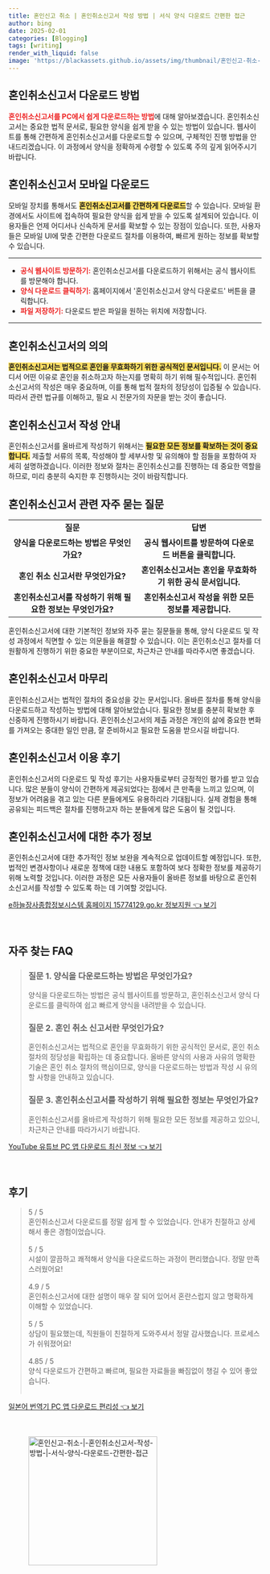 ```yaml
---
title: 혼인신고 취소 | 혼인취소신고서 작성 방법 | 서식 양식 다운로드 간편한 접근
author: bing
date: 2025-02-01
categories: [Blogging]
tags: [writing]
render_with_liquid: false
image: 'https://blackassets.github.io/assets/img/thumbnail/혼인신고-취소-|-혼인취소신고서-작성-방법-|-서식-양식-다운로드-간편한-접근.webp'
---
```



<h2 id='혼인취소신고서_다운로드방법'>혼인취소신고서 다운로드 방법</h2>

<p><b><span style="color: #ee2323;">혼인취소신고서를 PC에서 쉽게 다운로드하는 방법</span></b>에 대해 알아보겠습니다. 혼인취소신고서는 중요한 법적 문서로, 필요한 양식을 쉽게 받을 수 있는 방법이 있습니다. 웹사이트를 통해 간편하게 혼인취소신고서를 다운로드할 수 있으며, 구체적인 진행 방법을 안내드리겠습니다. 이 과정에서 양식을 정확하게 수령할 수 있도록 주의 깊게 읽어주시기 바랍니다.</p>

<h2 id='혼인취소신고서_모바일 다운로드'>혼인취소신고서 모바일 다운로드</h2>

<p>모바일 장치를 통해서도 <b><span style="background-color: #ffe066;">혼인취소신고서를 간편하게 다운로드</span></b>할 수 있습니다. 모바일 환경에서도 사이트에 접속하여 필요한 양식을 쉽게 받을 수 있도록 설계되어 있습니다. 이용자들은 언제 어디서나 신속하게 문서를 확보할 수 있는 장점이 있습니다. 또한, 사용자들은 모바일 UI에 맞춘 간편한 다운로드 절차를 이용하여, 빠르게 원하는 정보를 확보할 수 있습니다.</p>

<hr />

<ul>
    <li><b><span style="color: #ee2323;">공식 웹사이트 방문하기:</span></b> 혼인취소신고서를 다운로드하기 위해서는 공식 웹사이트를 방문해야 합니다.</li>
    <li><b><span style="color: #ee2323;">양식 다운로드 클릭하기:</span></b> 홈페이지에서 '혼인취소신고서 양식 다운로드' 버튼을 클릭합니다.</li>
    <li><b><span style="color: #ee2323;">파일 저장하기:</span></b> 다운로드 받은 파일을 원하는 위치에 저장합니다.</li>
</ul>

<hr />

<h2 id='혼인취소신고서_의의'>혼인취소신고서의 의의</h2>

<p><b><span style="background-color: #ffe066;">혼인취소신고서는 법적으로 혼인을 무효화하기 위한 공식적인 문서입니다.</span></b> 이 문서는 어디서 어떤 이유로 혼인을 취소하고자 하는지를 명확히 하기 위해 필수적입니다. 혼인취소신고서의 작성은 매우 중요하며, 이를 통해 법적 절차의 정당성이 입증될 수 있습니다. 따라서 관련 법규를 이해하고, 필요 시 전문가의 자문을 받는 것이 좋습니다.</p>

<h2 id='혼인취소신고서_작성 안내'>혼인취소신고서 작성 안내</h2>

<p>혼인취소신고서를 올바르게 작성하기 위해서는 <b><span style="background-color: #ffe066;">필요한 모든 정보를 확보하는 것이 중요합니다.</span></b> 제출할 서류의 목록, 작성해야 할 세부사항 및 유의해야 할 점들을 포함하여 자세히 설명하겠습니다. 이러한 정보와 절차는 혼인취소신고를 진행하는 데 중요한 역할을 하므로, 미리 충분히 숙지한 후 진행하시는 것이 바람직합니다.</p>

<h2 id='혼인취소신고서_자주 묻는 질문'>혼인취소신고서 관련 자주 묻는 질문</h2>

<table>
    <tr>
        <td style="text-align: center; height: 17px;"><b>질문</b></td>
        <td style="text-align: center; height: 17px;"><b>답변</b></td>
    </tr>
    <tr>
        <td style="text-align: center; height: 17px;"><b>양식을 다운로드하는 방법은 무엇인가요?</b></td>
        <td style="text-align: center; height: 17px;"><b>공식 웹사이트를 방문하여 다운로드 버튼을 클릭합니다.</b></td>
    </tr>
    <tr>
        <td style="text-align: center; height: 17px;"><b>혼인 취소 신고서란 무엇인가요?</b></td>
        <td style="text-align: center; height: 17px;"><b>혼인취소신고서는 혼인을 무효화하기 위한 공식 문서입니다.</b></td>
    </tr>
    <tr>
        <td style="text-align: center; height: 17px;"><b>혼인취소신고서를 작성하기 위해 필요한 정보는 무엇인가요?</b></td>
        <td style="text-align: center; height: 17px;"><b>혼인취소신고서 작성을 위한 모든 정보를 제공합니다.</b></td>
    </tr>
</table>

<p>혼인취소신고서에 대한 기본적인 정보와 자주 묻는 질문들을 통해, 양식 다운로드 및 작성 과정에서 직면할 수 있는 의문들을 해결할 수 있습니다. 이는 혼인취소신고 절차를 더 원활하게 진행하기 위한 중요한 부분이므로, 차근차근 안내를 따라주시면 좋겠습니다.</p>

<h2 id='혼인취소신고서_마무리'>혼인취소신고서 마무리</h2>

<p>혼인취소신고서는 법적인 절차의 중요성을 갖는 문서입니다. 올바른 절차를 통해 양식을 다운로드하고 작성하는 방법에 대해 알아보았습니다. 필요한 정보를 충분히 확보한 후 신중하게 진행하시기 바랍니다. 혼인취소신고서의 제출 과정은 개인의 삶에 중요한 변화를 가져오는 중대한 일인 만큼, 잘 준비하시고 필요한 도움을 받으시길 바랍니다.</p>

<h2 id='혼인취소신고서_이용 후기'>혼인취소신고서 이용 후기</h2>

<p>혼인취소신고서의 다운로드 및 작성 후기는 사용자들로부터 긍정적인 평가를 받고 있습니다. 많은 분들이 양식이 간편하게 제공되었다는 점에서 큰 만족을 느끼고 있으며, 이 정보가 어려움을 겪고 있는 다른 분들에게도 유용하리라 기대됩니다. 실제 경험을 통해 공유되는 피드백은 절차를 진행하고자 하는 분들에게 많은 도움이 될 것입니다.</p>

<h2 id='혼인취소신고서_추가 정보'>혼인취소신고서에 대한 추가 정보</h2>

<p>혼인취소신고서에 대한 추가적인 정보 보완을 계속적으로 업데이트할 예정입니다. 또한, 법적인 변경사항이나 새로운 정책에 대한 내용도 포함하여 보다 정확한 정보를 제공하기 위해 노력할 것입니다. 이러한 과정은 모든 사용자들이 올바른 정보를 바탕으로 혼인취소신고서를 작성할 수 있도록 하는 데 기여할 것입니다.</p>


<p><a class="click-button" title="e하늘장사종합정보시스템 홈페이지 15774129.go.kr 정보지원" href="https://blackassets.github.io/posts/e%ED%95%98%EB%8A%98%EC%9E%A5%EC%82%AC%EC%A2%85%ED%95%A9%EC%A0%95%EB%B3%B4%EC%8B%9C%EC%8A%A4%ED%85%9C-%ED%99%88%ED%8E%98%EC%9D%B4%EC%A7%80-15774129.go.kr-%EC%A0%95%EB%B3%B4%EC%A7%80%EC%9B%90/" rel="dofollow">e하늘장사종합정보시스템 홈페이지 15774129.go.kr 정보지원 👈 보기</a></p><br>
<h2 id='자주_찾는_FAQ'>자주 찾는 FAQ</h2>
<div itemscope="" itemtype="https://schema.org/FAQPage"> 
<blockquote> 
<div itemscope="" itemprop="mainEntity" itemtype="https://schema.org/Question"> 
<h3 itemprop="name">질문 1. 양식을 다운로드하는 방법은 무엇인가요?</h3> 
<div itemscope="" itemprop="acceptedAnswer" itemtype="https://schema.org/Answer"> 
<span itemprop="text"> 
<p>양식을 다운로드하는 방법은 공식 웹사이트를 방문하고, 혼인취소신고서 양식 다운로드를 클릭하여 쉽고 빠르게 양식을 내려받을 수 있습니다.</p> 
</span> 
</div> 
</div> 

<div itemscope="" itemprop="mainEntity" itemtype="https://schema.org/Question"> 
<h3 itemprop="name">질문 2. 혼인 취소 신고서란 무엇인가요?</h3> 
<div itemscope="" itemprop="acceptedAnswer" itemtype="https://schema.org/Answer"> 
<span itemprop="text"> 
<p>혼인취소신고서는 법적으로 혼인을 무효화하기 위한 공식적인 문서로, 혼인 취소 절차의 정당성을 확립하는 데 중요합니다. 올바른 양식의 사용과 사유의 명확한 기술은 혼인 취소 절차의 핵심이므로, 양식을 다운로드하는 방법과 작성 시 유의할 사항을 안내하고 있습니다.</p> 
</span> 
</div> 
</div> 

<div itemscope="" itemprop="mainEntity" itemtype="https://schema.org/Question"> 
<h3 itemprop="name">질문 3. 혼인취소신고서를 작성하기 위해 필요한 정보는 무엇인가요?</h3> 
<div itemscope="" itemprop="acceptedAnswer" itemtype="https://schema.org/Answer"> 
<span itemprop="text"> 
<p>혼인취소신고서를 올바르게 작성하기 위해 필요한 모든 정보를 제공하고 있으니, 차근차근 안내를 따라가시기 바랍니다.</p> 
</span> 
</div> 
</div> 
</blockquote> 
</div>
<p><a class="click-button" title="YouTube 유튜브 PC 앱 다운로드 최신 정보" href="https://blackassets.github.io/posts/YouTube-%EC%9C%A0%ED%8A%9C%EB%B8%8C-PC-%EC%95%B1-%EB%8B%A4%EC%9A%B4%EB%A1%9C%EB%93%9C-%EC%B5%9C%EC%8B%A0-%EC%A0%95%EB%B3%B4/" rel="dofollow">YouTube 유튜브 PC 앱 다운로드 최신 정보 👈 보기</a></p><br>
<h2 id='후기'>후기</h2>
<div itemscope itemtype="https://schema.org/Product">
  <blockquote>
  <div itemprop="review" itemscope itemtype="https://schema.org/Review">
      <div itemprop="reviewRating" itemscope itemtype="https://schema.org/Rating"> <span itemprop="ratingValue">5</span> / <span itemprop="bestRating">5</span> </div>
      <span itemprop="reviewBody">혼인취소신고서 다운로드를 정말 쉽게 할 수 있었습니다. 안내가 친절하고 상세해서 좋은 경험이었습니다.</span>
  </div>
  <br>
  <div itemprop="review" itemscope itemtype="https://schema.org/Review">
      <div itemprop="reviewRating" itemscope itemtype="https://schema.org/Rating"> <span itemprop="ratingValue">5</span> / <span itemprop="bestRating">5</span> </div>
      <span itemprop="reviewBody">시설이 깔끔하고 쾌적해서 양식을 다운로드하는 과정이 편리했습니다. 정말 만족스러웠어요!</span>
  </div>
  <br>
  <div itemprop="review" itemscope itemtype="https://schema.org/Review">
      <div itemprop="reviewRating" itemscope itemtype="https://schema.org/Rating"> <span itemprop="ratingValue">4.9</span> / <span itemprop="bestRating">5</span> </div>
      <span itemprop="reviewBody">혼인취소신고서에 대한 설명이 매우 잘 되어 있어서 혼란스럽지 않고 명확하게 이해할 수 있었습니다.</span>
  </div>
  <br>
  <div itemprop="review" itemscope itemtype="https://schema.org/Review">
      <div itemprop="reviewRating" itemscope itemtype="https://schema.org/Rating"> <span itemprop="ratingValue">5</span> / <span itemprop="bestRating">5</span> </div>
      <span itemprop="reviewBody">상담이 필요했는데, 직원들이 친절하게 도와주셔서 정말 감사했습니다. 프로세스가 쉬워졌어요!</span>
  </div>
  <br>
  <div itemprop="review" itemscope itemtype="https://schema.org/Review">
      <div itemprop="reviewRating" itemscope itemtype="https://schema.org/Rating"> <span itemprop="ratingValue">4.85</span> / <span itemprop="bestRating">5</span> </div>
      <span itemprop="reviewBody">양식 다운로드가 간편하고 빠르며, 필요한 자료들을 빠짐없이 챙길 수 있어 좋았습니다.</span>
  </div>
  <br>
  </blockquote>
</div>
<p><a class="click-button" title="일본어 번역기 PC 앱 다운로드 편리성" href="https://blackassets.github.io/posts/%EC%9D%BC%EB%B3%B8%EC%96%B4-%EB%B2%88%EC%97%AD%EA%B8%B0-PC-%EC%95%B1-%EB%8B%A4%EC%9A%B4%EB%A1%9C%EB%93%9C-%ED%8E%B8%EB%A6%AC%EC%84%B1/" rel="dofollow">일본어 번역기 PC 앱 다운로드 편리성 👈 보기</a></p><br>
<figure class="image"><img src="https://blackassets.github.io/assets/img/thumbnail/혼인신고-취소-|-혼인취소신고서-작성-방법-|-서식-양식-다운로드-간편한-접근.webp" alt="혼인신고-취소-|-혼인취소신고서-작성-방법-|-서식-양식-다운로드-간편한-접근" width="256" height="256"></figure>